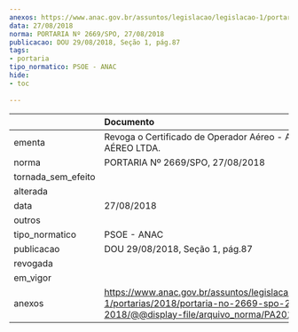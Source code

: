 ```yaml
---
anexos: https://www.anac.gov.br/assuntos/legislacao/legislacao-1/portarias/2018/portaria-no-2669-spo-27-08-2018/@@display-file/arquivo_norma/PA2018-2669.pdf
data: 27/08/2018
norma: PORTARIA Nº 2669/SPO, 27/08/2018
publicacao: DOU 29/08/2018, Seção 1, pág.87
tags:
- portaria
tipo_normatico: PSOE - ANAC
hide: 
- toc 
 
---
```


|                    | Documento                                                                                                                                            |
|:-------------------|:-----------------------------------------------------------------------------------------------------------------------------------------------------|
| ementa             | Revoga o Certificado de Operador Aéreo - ADE TÁXI AÉREO LTDA.                                                                                        |
| norma              | PORTARIA Nº 2669/SPO, 27/08/2018                                                                                                                     |
| tornada_sem_efeito |                                                                                                                                                      |
| alterada           |                                                                                                                                                      |
| data               | 27/08/2018                                                                                                                                           |
| outros             |                                                                                                                                                      |
| tipo_normatico     | PSOE - ANAC                                                                                                                                          |
| publicacao         | DOU 29/08/2018, Seção 1, pág.87                                                                                                                      |
| revogada           |                                                                                                                                                      |
| em_vigor           |                                                                                                                                                      |
| anexos             | https://www.anac.gov.br/assuntos/legislacao/legislacao-1/portarias/2018/portaria-no-2669-spo-27-08-2018/@@display-file/arquivo_norma/PA2018-2669.pdf |